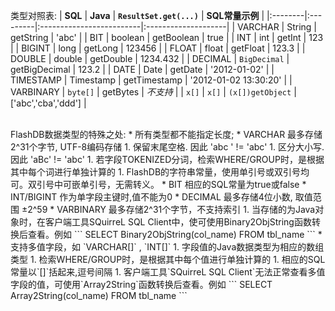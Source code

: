 类型对照表:
| **SQL** | **Java** | **`ResultSet.get(...)`** | **SQL常量示例** |
|:--------|:---------|:-------------------------|:--------------------|
| VARCHAR | String | getString | 'abc' |
| BIT | boolean | getBoolean | true |
| INT | int | getInt | 123 |
| BIGINT | long | getLong | 123456 |
| FLOAT | float | getFloat | 123.3 |
| DOUBLE | double | getDouble | 1234.432 |
| DECIMAL | `BigDecimal` | getBigDecimal | 123.2 |
| DATE | Date | getDate | '2012-01-02' |
| TIMESTAMP | Timestamp | getTimestamp  | '2012-01-02 13:30:20' |
| VARBINARY | `byte[]` | getBytes | _不支持_ |
| `x[]` | `x[]` | `(x[])getObject` | ['abc','cba','ddd'] |

<br />
FlashDB数据类型的特殊之处:
  * 所有类型都不能指定长度;
  * VARCHAR 最多存储2^31个字节, UTF-8编码存储
    1. 保留末尾空格. 因此 'abc ' != 'abc'
    1. 区分大小写. 因此 'aBc' != 'abc'
    1. 若字段TOKENIZED分词，检索WHERE/GROUP时，是根据其中每个词进行单独计算的
    1. FlashDB的字符串常量，使用单引号或双引号均可。双引号中可嵌单引号，无需转义。
  * BIT 相应的SQL常量为true或false
  * INT/BIGINT 作为单字段主键时,值不能为0
  * DECIMAL 最多存储4位小数, 取值范围 ±2^59
  * VARBINARY 最多存储2^31个字节，不支持索引
    1. 当存储的为Java对象时，在客户端工具SQuirreL SQL Client中，使可使用Binary2ObjString函数转换后查看。例如
```
SELECT Binary2ObjString(col_name) FROM tbl_name
```
  * 支持多值字段，如 `VARCHAR[]` , `INT[]`
    1. 字段值的Java数据类型为相应的数组类型
    1. 检索WHERE/GROUP时，是根据其中每个值进行单独计算的
    1. 相应的SQL常量以`[]`括起来,逗号间隔
    1. 客户端工具`SQuirreL SQL Client`无法正常查看多值字段的值，可使用`Array2String`函数转换后查看。例如
```
SELECT Array2String(col_name) FROM tbl_name
```